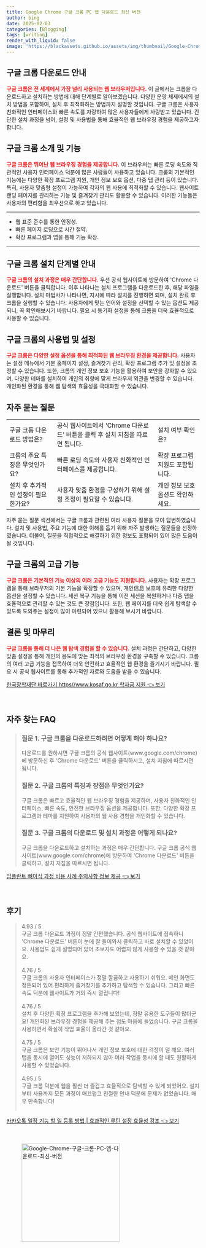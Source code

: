 ```yaml
---
title: Google Chrome 구글 크롬 PC 앱 다운로드 최신 버전
author: bing
date: 2025-02-03
categories: [Blogging]
tags: [writing]
render_with_liquid: false
image: 'https://blackassets.github.io/assets/img/thumbnail/Google-Chrome-구글-크롬-PC-앱-다운로드-최신-버전.webp'
---
```



<h2 id='크롬 다운로드 안내'>구글 크롬 다운로드 안내</h2>

<p><b><span style="color: #ee2323;">구글 크롬은 전 세계에서 가장 널리 사용되는 웹 브라우저입니다.</span></b> 이 글에서는 크롬을 다운로드하고 설치하는 방법에 대해 단계별로 알아보겠습니다. 다양한 운영 체제에서의 설치 방법을 포함하여, 설치 후 최적화하는 방법까지 설명할 것입니다. 구글 크롬은 사용자 친화적인 인터페이스와 빠른 속도를 자랑하여 많은 사용자들에게 사랑받고 있습니다. 간단한 설치 과정을 넘어, 설정 및 사용법을 통해 효율적인 웹 브라우징 경험을 제공하고자 합니다.</p>

<h2 id='크롬 소개 및 기능'>구글 크롬 소개 및 기능</h2>

<p><b><span style="color: #ee2323;">구글 크롬은 뛰어난 웹 브라우징 경험을 제공합니다.</span></b> 이 브라우저는 빠른 로딩 속도와 직관적인 사용자 인터페이스 덕분에 많은 사람들이 사용하고 있습니다. 크롬의 기본적인 기능에는 다양한 확장 프로그램 지원, 개인 정보 보호 옵션, 다중 탭 관리 등이 있습니다. 특히, 사용자 맞춤형 설정이 가능하여 각자의 웹 사용에 최적화할 수 있습니다. 웹사이트 랜딩 페이지를 관리하는 기능 및 즐겨찾기 관리도 활용할 수 있습니다. 이러한 기능들은 사용자의 편리함을 최우선으로 하고 있습니다.</p>

<hr />

<ul>
    <li>웹 표준 준수를 통한 안정성.</li>
    <li>빠른 페이지 로딩으로 시간 절약.</li>
    <li>확장 프로그램과 앱을 통해 기능 확장.</li>
</ul>

<hr />

<h2 id='설치 단계별 안내'>구글 크롬 설치 단계별 안내</h2>

<p><b><span style="color: #ee2323;">구글 크롬의 설치 과정은 매우 간단합니다.</span></b> 우선 공식 웹사이트에 방문하여 'Chrome 다운로드' 버튼을 클릭합니다. 이후 나타나는 설치 프로그램을 다운로드한 후, 해당 파일을 실행합니다. 설치 마법사가 나타나면, 지시에 따라 설치를 진행하면 되며, 설치 완료 후 크롬을 실행할 수 있습니다. 사용자에게 맞는 언어와 설정을 선택할 수 있는 옵션도 제공되니, 꼭 확인해보시기 바랍니다. 필요 시 동기화 설정을 통해 크롬을 더욱 효율적으로 사용할 수 있습니다.</p>

<h2 id='사용법 및 설정'>구글 크롬의 사용법 및 설정</h2>

<p><b><span style="color: #ee2323;">구글 크롬은 다양한 설정 옵션을 통해 최적화된 웹 브라우징 환경을 제공합니다.</span></b> 사용자는 설정 메뉴에서 기본 홈페이지 설정, 즐겨찾기 관리, 확장 프로그램 추가 및 설정을 조정할 수 있습니다. 또한, 크롬의 개인 정보 보호 기능을 활용하여 보안을 강화할 수 있으며, 다양한 테마를 설치하여 개인의 취향에 맞게 브라우저 외관을 변경할 수 있습니다. 개인화된 환경을 통해 웹 탐색의 효율성을 극대화할 수 있습니다.</p>

<h2 id='자주 묻는 질문'>자주 묻는 질문</h2>

<table>
    <tr>
        <td>구글 크롬 다운로드 방법은?</td>
        <td>공식 웹사이트에서 'Chrome 다운로드' 버튼을 클릭 후 설치 지침을 따르면 됩니다.</td>
        <td>설치 여부 확인은?</td>
    </tr>
    <tr>
        <td>크롬의 주요 특징은 무엇인가요?</td>
        <td>빠른 로딩 속도와 사용자 친화적인 인터페이스를 제공합니다.</td>
        <td>확장 프로그램 지원도 포함됩니다.</td>
    </tr>
    <tr>
        <td>설치 후 추가적인 설정이 필요한가요?</td>
        <td>사용자 맞춤 환경을 구성하기 위해 설정 조정이 필요할 수 있습니다.</td>
        <td>개인 정보 보호 옵션도 확인하세요.</td>
    </tr>
</table>

<p>자주 묻는 질문 섹션에서는 구글 크롬과 관련된 여러 사용자 질문을 모아 답변하였습니다. 설치 및 사용법, 주요 기능에 대한 이해를 돕기 위해 자주 발생하는 질문들을 선정하였습니다. 더불어, 질문을 직접적으로 해결하기 위한 정보도 포함되어 있어 많은 도움이 될 것입니다.</p>

<h2 id='고급 기능'>구글 크롬의 고급 기능</h2>

<p><b><span style="color: #ee2323;">구글 크롬은 기본적인 기능 이상의 여러 고급 기능도 지원합니다.</span></b> 사용자는 확장 프로그램을 통해 브라우저의 기본 기능을 확장할 수 있으며, 개인信息 보호에 유리한 다양한 옵션을 설정할 수 있습니다. 세션 복구 기능을 통해 이전 세션을 복원하거나 다중 탭을 효율적으로 관리할 수 있는 것도 큰 장점입니다. 또한, 웹 페이지를 더욱 쉽게 탐색할 수 있도록 도와주는 설정이 많이 마련되어 있으니 활용해 보시기 바랍니다.</p>

<h2 id='마무리'>결론 및 마무리</h2>

<p><b><span style="color: #ee2323;">구글 크롬을 통해 더 나은 웹 탐색 경험을 할 수 있습니다.</span></b> 설치 과정은 간단하고, 다양한 맞춤 설정을 통해 개인의 용도에 맞는 최적의 브라우징 환경을 구축할 수 있습니다. 크롬의 여러 고급 기능을 접목하여 더욱 안전하고 효율적인 웹 환경을 즐기시기 바랍니다. 필요 시 공식 웹사이트를 통해 추가적인 자료와 도움을 받을 수 있습니다.</p>


<p><a class="click-button" title="한국장학재단 바로가기 https//www.kosaf.go.kr 학자금 지원" href="https://blackassets.github.io/posts/%ED%95%9C%EA%B5%AD%EC%9E%A5%ED%95%99%EC%9E%AC%EB%8B%A8-%EB%B0%94%EB%A1%9C%EA%B0%80%EA%B8%B0-httpswww.kosaf.go.kr-%ED%95%99%EC%9E%90%EA%B8%88-%EC%A7%80%EC%9B%90/" rel="dofollow">한국장학재단 바로가기 https//www.kosaf.go.kr 학자금 지원 👈 보기</a></p><br>
<h2 id='자주_찾는_FAQ'>자주 찾는 FAQ</h2>
<div itemscope="" itemtype="https://schema.org/FAQPage"> 
<blockquote> 
<div itemscope="" itemprop="mainEntity" itemtype="https://schema.org/Question"> 
<h3 itemprop="name">질문 1. 구글 크롬을 다운로드하려면 어떻게 해야 하나요?</h3> 
<div itemscope="" itemprop="acceptedAnswer" itemtype="https://schema.org/Answer"> 
<span itemprop="text"> 
<p>다운로드를 원하시면 구글 크롬의 공식 웹사이트(www.google.com/chrome)에 방문하신 후 'Chrome 다운로드' 버튼을 클릭하시고, 설치 지침에 따르시면 됩니다.</p> 
</span> 
</div> 
</div> 
<div itemscope="" itemprop="mainEntity" itemtype="https://schema.org/Question"> 
<h3 itemprop="name">질문 2. 구글 크롬의 특징과 장점은 무엇인가요?</h3> 
<div itemscope="" itemprop="acceptedAnswer" itemtype="https://schema.org/Answer"> 
<span itemprop="text"> 
<p>구글 크롬은 빠르고 효율적인 웹 브라우징 경험을 제공하며, 사용자 친화적인 인터페이스, 빠른 속도, 안전한 브라우징 옵션을 제공합니다. 또한, 다양한 확장 프로그램과 테마를 지원하여 사용자의 웹 사용 경험을 개인화할 수 있습니다.</p> 
</span> 
</div> 
</div> 
<div itemscope="" itemprop="mainEntity" itemtype="https://schema.org/Question"> 
<h3 itemprop="name">질문 3. 구글 크롬의 다운로드 및 설치 과정은 어떻게 되나요?</h3> 
<div itemscope="" itemprop="acceptedAnswer" itemtype="https://schema.org/Answer"> 
<span itemprop="text"> 
<p>구글 크롬을 다운로드하고 설치하는 과정은 매우 간단합니다. 구글 크롬 공식 웹사이트(www.google.com/chrome)에 방문하여 'Chrome 다운로드' 버튼을 클릭하고, 설치 지침을 따르시면 됩니다.</p> 
</span> 
</div> 
</div> 
</blockquote> 
</div>
<p><a class="click-button" title="임플란트 뼈이식 과정 비용 사례 주의사항 정보 제공" href="https://blackassets.github.io/posts/%EC%9E%84%ED%94%8C%EB%9E%80%ED%8A%B8-%EB%BC%88%EC%9D%B4%EC%8B%9D-%EA%B3%BC%EC%A0%95-%EB%B9%84%EC%9A%A9-%EC%82%AC%EB%A1%80-%EC%A3%BC%EC%9D%98%EC%82%AC%ED%95%AD-%EC%A0%95%EB%B3%B4-%EC%A0%9C%EA%B3%B5/" rel="dofollow">임플란트 뼈이식 과정 비용 사례 주의사항 정보 제공 👈 보기</a></p><br>
<h2 id='후기'>후기</h2>
<div itemscope itemtype="https://schema.org/Product">
  <blockquote>
  <div itemprop="review" itemscope itemtype="https://schema.org/Review">
      <div itemprop="reviewRating" itemscope itemtype="https://schema.org/Rating"> <span itemprop="ratingValue">4.93</span> / <span itemprop="bestRating">5</span> </div>
      <span itemprop="reviewBody">구글 크롬 다운로드 과정이 정말 간편했습니다. 공식 웹사이트에 접속하니 'Chrome 다운로드' 버튼이 눈에 잘 들어와서 클릭하고 바로 설치할 수 있었어요. 사용법도 쉽게 설명되어 있어 초보자도 어렵지 않게 사용할 수 있을 것 같아요.</span>
  </div>
  <br>
  <div itemprop="review" itemscope itemtype="https://schema.org/Review">
      <div itemprop="reviewRating" itemscope itemtype="https://schema.org/Rating"> <span itemprop="ratingValue">4.76</span> / <span itemprop="bestRating">5</span> </div>
      <span itemprop="reviewBody">구글 크롬의 사용자 인터페이스가 정말 깔끔하고 사용하기 쉬워요. 메인 화면도 정돈되어 있어 편리하게 즐겨찾기를 추가하고 탐색할 수 있습니다. 그리고 빠른 속도 덕분에 웹사이트가 거의 즉시 열립니다!</span>
  </div>
  <br>
  <div itemprop="review" itemscope itemtype="https://schema.org/Review">
      <div itemprop="reviewRating" itemscope itemtype="https://schema.org/Rating"> <span itemprop="ratingValue">4.76</span> / <span itemprop="bestRating">5</span> </div>
      <span itemprop="reviewBody">설치 후 다양한 확장 프로그램을 추가해 보았는데, 정말 유용한 도구들이 많더군요! 개인화된 브라우징 경험을 제공해 주는 점도 마음에 들었습니다. 구글 크롬을 사용하면서 확실히 작업 효율이 올라간 것 같아요.</span>
  </div>
  <br>
  <div itemprop="review" itemscope itemtype="https://schema.org/Review">
      <div itemprop="reviewRating" itemscope itemtype="https://schema.org/Rating"> <span itemprop="ratingValue">4.75</span> / <span itemprop="bestRating">5</span> </div>
      <span itemprop="reviewBody">구글 크롬은 보안 기능이 뛰어나서 개인 정보 보호에 대한 걱정이 덜 해요. 여러 탭을 동시에 열어도 성능이 저하되지 않아 여러 작업을 동시에 할 때도 원활하게 사용할 수 있었습니다.</span>
  </div>
  <br>
  <div itemprop="review" itemscope itemtype="https://schema.org/Review">
      <div itemprop="reviewRating" itemscope itemtype="https://schema.org/Rating"> <span itemprop="ratingValue">4.95</span> / <span itemprop="bestRating">5</span> </div>
      <span itemprop="reviewBody">구글 크롬 덕분에 웹을 훨씬 더 즐겁고 효율적으로 탐색할 수 있게 되었어요. 설치부터 사용까지 모든 과정이 매끄럽고 친절한 안내 덕분에 문제가 없었습니다. 매우 만족합니다!</span>
  </div>
  <br>
  </blockquote>
</div>
<p><a class="click-button" title="카카오톡 일정 기능 할 일 등록 방법 | 효과적인 루틴 설정 효율성 강조" href="https://blackassets.github.io/posts/%EC%B9%B4%EC%B9%B4%EC%98%A4%ED%86%A1-%EC%9D%BC%EC%A0%95-%EA%B8%B0%EB%8A%A5-%ED%95%A0-%EC%9D%BC-%EB%93%B1%EB%A1%9D-%EB%B0%A9%EB%B2%95-%ED%9A%A8%EA%B3%BC%EC%A0%81%EC%9D%B8-%EB%A3%A8%ED%8B%B4-%EC%84%A4%EC%A0%95-%ED%9A%A8%EC%9C%A8%EC%84%B1-%EA%B0%95%EC%A1%B0/" rel="dofollow">카카오톡 일정 기능 할 일 등록 방법 | 효과적인 루틴 설정 효율성 강조 👈 보기</a></p><br>
<figure class="image"><img src="https://blackassets.github.io/assets/img/thumbnail/Google-Chrome-구글-크롬-PC-앱-다운로드-최신-버전.webp" alt="Google-Chrome-구글-크롬-PC-앱-다운로드-최신-버전" width="256" height="256"></figure>
